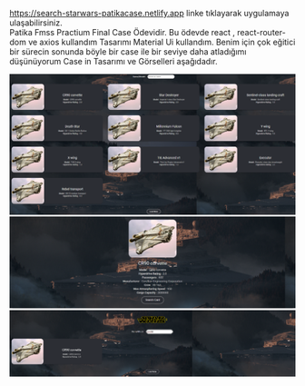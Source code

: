 https://search-starwars-patikacase.netlify.app linke tıklayarak uygulamaya ulaşabilirsiniz.<br/>
Patika Fmss Practium Final Case Ödevidir. 
Bu ödevde react , react-router-dom ve axios kullandım 
Tasarımı Material Ui kullandım. 
Benim için çok eğitici bir sürecin sonunda böyle bir case ile bir seviye daha atladığımı düşünüyorum 
Case in Tasarımı ve Görselleri aşağıdadır.

<img src="./src/images/1.png" alt="img"/>
<img src="./src/images/ikinci.png" alt="imgTwo"/>
<img src="./src/images/search.png" alt="search"/>

